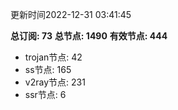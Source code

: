 更新时间2022-12-31 03:41:45

**总订阅: 73**
**总节点: 1490**
**有效节点: 444**
- trojan节点: 42
- ss节点: 165
- v2ray节点: 231
- ssr节点: 6
